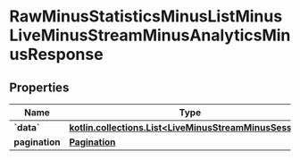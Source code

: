 
# RawMinusStatisticsMinusListMinusLiveMinusStreamMinusAnalyticsMinusResponse

## Properties
Name | Type | Description | Notes
------------ | ------------- | ------------- | -------------
**&#x60;data&#x60;** | [**kotlin.collections.List&lt;LiveMinusStreamMinusSession&gt;**](LiveMinusStreamMinusSession.md) |  |  [optional]
**pagination** | [**Pagination**](Pagination.md) |  |  [optional]



